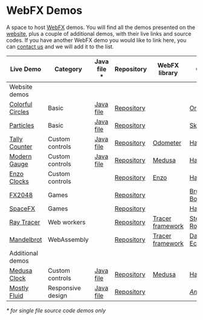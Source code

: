 # WebFX Demos

A space to host [WebFX][webfx-repo] demos. You will find all the demos presented on the [website][webfx-website], plus a couple of additional demos, with their live links and source codes. If you have another WebFX demo you would like to link here, you can [contact us][webfx-contact] and we will add it to the list.

| Live Demo                                             | Category          | Java file *                                  | Repository                                    | WebFX library                                                               | Credits                                                                                                             |
|-------------------------------------------------------|-------------------|----------------------------------------------|-----------------------------------------------|-----------------------------------------------------------------------------|---------------------------------------------------------------------------------------------------------------------|
| Website demos                                         |                   |                                              |                                               |                                                                             |                                                                                                                     |
| [Colorful Circles](https://colorfulcircles.webfx.dev) | Basic             | [Java file][webfx-colorfulcircles-code-link] | [Repository][webfx-colorfulcircles-repo-link] |                                                                             | [Oracle](https://docs.oracle.com/javafx/2/get_started/ColorfulCircles.java.html)                                    |
| [Particles][webfx-particles-demo-link]                | Basic             | [Java file][webfx-particles-code-link]       | [Repository][webfx-particles-repo-link]       |                                                                             | [Sketch.js](https://soulwire.github.io/sketch.js/examples/particles.html)                                           |
| [Tally Counter][webfx-tallycounter-demo-link]         | Custom controls   | [Java file][webfx-tallycounter-code-link]    | [Repository][webfx-tallycounter-repo-link]    | [Odometer](https://github.com/webfx-libs/webfx-lib-odometer)                | [HanSolo](https://github.com/HanSolo/odometer)                                                                      |
| [Modern Gauge][webfx-moderngauge-demo-link]           | Custom controls   | [Java file][webfx-moderngauge-code-link]     | [Repository][webfx-moderngauge-repo-link]     | [Medusa](https://github.com/webfx-libs/webfx-lib-medusa)                    | [HanSolo](https://github.com/HanSolo/Medusa)                                                                        |
| [Enzo Clocks][webfx-enzoclocks-demo-link]             | Custom controls   |                                              | [Repository][webfx-enzoclocks-repo-link]      | [Enzo](https://github.com/webfx-libs/webfx-lib-enzo)                        | [HanSolo](https://bitbucket.org/hansolo/enzo/src/master/)                                                           |
| [FX2048][webfx-fx2048-demo-link]                      | Games             |                                              | [Repository][webfx-fx2048-repo-link]          |                                                                             | [Bruno Borges](https://github.com/brunoborges/fx2048)                                                               |                                                                           |
| [SpaceFX][webfx-spacefx-demo-link]                    | Games             |                                              | [Repository][webfx-spacefx-repo-link]         |                                                                             | [HanSolo](https://github.com/HanSolo/SpaceFX)                                                                       |
| [Ray Tracer][webfx-raytracer-demo-link]               | Web workers       |                                              | [Repository][webfx-raytracer-repo-link]       | [Tracer framework](https://github.com/webfx-libs/webfx-lib-tracerframework) | [Steven T. Rowland](https://github.com/steventrowland/JavaFX-Ray-Tracer)                                            | 
| [Mandelbrot][webfx-mandelbrot-demo-link]              | WebAssembly       |                                              | [Repository][webfx-mandelbrot-repo-link]      | [Tracer framework](https://github.com/webfx-libs/webfx-lib-tracerframework) | [David J. Eck](https://math.hws.edu/eck/js/mandelbrot/java/xMandelbrotSource-1-2/)                                  |
| Additional demos                                      |                   |                                              |                                               |                                                                             |                                                                                                                     |
| [Medusa Clock][webfx-medusaclock-demo-link]           | Custom controls   | [Java file][webfx-medusaclock-code-link]     | [Repository][webfx-medusaclock-repo-link]     | [Medusa](https://github.com/webfx-libs/webfx-lib-medusa)                    | [HanSolo](https://github.com/HanSolo/Medusa)                                                                        |                                                                           |
| [Mostly Fluid][webfx-mostlyfluid-demo-link]           | Responsive design | [Java file][webfx-mostlyfluid-code-link]     | [Repository][webfx-mostlyfluid-repo-link]     |                                                                             | [*Anonymous*](http://underpop.online.fr/w/web-fundamentals/fundamentals/design-and-ux/responsive/mostly-fluid.html) |

*\* for single file source code demos only*

[webfx-repo]: https://github.com/webfx-project/webfx
[webfx-website]: https://preview.webfx.dev
[webfx-contact]: mailto:info@webfx.dev
[webfx-colorfulcircles-demo-link]: https://colorfulcircles.webfx.dev
[webfx-colorfulcircles-repo-link]: https://github.com/webfx-project/webfx-demo-colorfulcircles
[webfx-colorfulcircles-code-link]: https://github.com/webfx-demos/webfx-demo-colorfulcircles/blob/main/webfx-demo-colorfulcircles-application/src/main/java/dev/webfx/demo/colorfulcircles/ColorfulCircles.java
[webfx-particles-demo-link]: https://particles.webfx.dev
[webfx-particles-repo-link]: https://github.com/webfx-project/webfx-demo-particles
[webfx-particles-code-link]: https://github.com/webfx-demos/webfx-demo-particles/blob/main/webfx-demo-particles-application/src/main/java/dev/webfx/demo/particles/ParticlesApplication.java
[webfx-tallycounter-demo-link]: https://tallycounter.webfx.dev
[webfx-tallycounter-repo-link]: https://github.com/webfx-project/webfx-demo-tallycounter
[webfx-tallycounter-code-link]: https://github.com/webfx-demos/webfx-demo-tallycounter/blob/main/webfx-demo-tallycounter-application/src/main/java/dev/webfx/demo/tallycounter/TallyCounterApplication.java
[webfx-moderngauge-demo-link]: https://moderngauge.webfx.dev
[webfx-moderngauge-repo-link]: https://github.com/webfx-project/webfx-demo-moderngauge
[webfx-moderngauge-code-link]: https://github.com/webfx-demos/webfx-demo-moderngauge/blob/main/webfx-demo-moderngauge-application/src/main/java/dev/webfx/demo/moderngauge/ModernGaugeApplication.java
[webfx-enzoclocks-demo-link]: https://enzoclocks.webfx.dev
[webfx-enzoclocks-repo-link]: https://github.com/webfx-project/webfx-demo-enzoclocks
[webfx-fx2048-demo-link]: https://fx2048.webfx.dev
[webfx-fx2048-repo-link]: https://github.com/webfx-project/webfx-demo-fx2048
[webfx-fx2048-release-link]: https://github.com/webfx-demos/webfx-demo-fx2048/releases
[webfx-spacefx-demo-link]: https://spacefx.webfx.dev
[webfx-spacefx-repo-link]: https://github.com/webfx-project/webfx-demo-spacefx
[webfx-raytracer-demo-link]: https://raytracer.webfx.dev
[webfx-raytracer-repo-link]: https://github.com/webfx-project/webfx-demo-raytracer
[webfx-mandelbrot-demo-link]: https://mandelbrot.webfx.dev
[webfx-mandelbrot-repo-link]: https://github.com/webfx-project/webfx-demo-mandelbrot
[webfx-medusaclock-demo-link]: https://medusaclock.webfx.dev
[webfx-medusaclock-repo-link]: https://github.com/webfx-demos/webfx-demo-medusaclock
[webfx-medusaclock-code-link]: https://github.com/webfx-demos/webfx-demo-medusaclock/blob/main/webfx-demo-medusaclock-application/src/main/java/dev/webfx/demo/medusaclock/MedusaClockApplication.java
[webfx-mostlyfluid-demo-link]: https://mostlyfluid.webfx.dev
[webfx-mostlyfluid-repo-link]: https://github.com/webfx-demos/webfx-demo-mostlyfluid
[webfx-mostlyfluid-code-link]: https://github.com/webfx-demos/webfx-demo-mostlyfluid/blob/main/webfx-demo-mostlyfluid-application/src/main/java/dev/webfx/demo/mostlyfluid/mostlyfluidApplication.java
